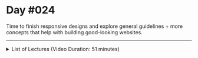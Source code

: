 # Day #024
Time to finish responsive designs and explore general guidelines + more concepts that help with building good-looking websites.

---

<details>
    <summary>List of Lectures (Video Duration: 51 minutes)</summary>
    <ul>
        <li>Understanding the Target Selector</li>
        <li>Finishing the Side Drawer</li>
        <li>Introducing the "z-index" Property</li>
        <li>Module Summary</li>
        <hr>
        <li>Module Introduction</li>
        <li>Three Things to Keep in Mind</li>
        <li>Introducing the Module Project</li>
        <li>Sizing & Spacing</li>
        <li>Choosing the Right Font</li>
        <li>Understanding The Importance of Grey, Primary & Accent Colors</li>
    </ul>
</details>